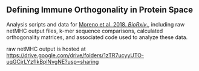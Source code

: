 ## Defining Immune Orthogonality in Protein Space

Analysis scripts and data for [Moreno et al. 2018. *BioRxiv*.](https://www.biorxiv.org/content/early/2018/01/10/245985), including raw netMHC output files, k-mer sequence comparisons, calculated orthogonality matrices, and associated code used to analyze these data.

raw netMHC output is hosted at https://drive.google.com/drive/folders/1zTR7ucyyUTO-uqGCjrLYzfIkBplNvgNE?usp=sharing
